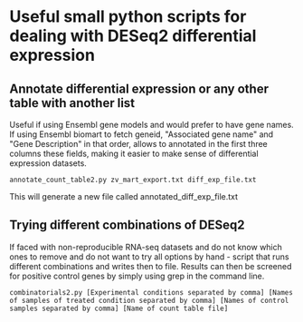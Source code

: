# Useful small python scripts for dealing with DESeq2 differential expression 


## Annotate differential expression or any other table with another list 

Useful if using Ensembl gene models and would prefer to have gene names. If using Ensembl biomart to fetch geneid, "Associated gene name" and "Gene Description" in that order, allows to annotated in the first three columns these fields, making it easier to make sense of differential expression datasets. 

```{r eval = FALSE}
annotate_count_table2.py zv_mart_export.txt diff_exp_file.txt
```
 
This will generate a new file called annotated_diff_exp_file.txt 

## Trying different combinations of DESeq2  

If faced with non-reproducible RNA-seq datasets and do not know which ones to remove and do not want to try all options by hand - script that runs different combinations and writes then to file. Results can then be screened for positive control genes by simply using grep in the command line. 

```{r eval = FALSE}
combinatorials2.py [Experimental conditions separated by comma] [Names of samples of treated condition separated by comma] [Names of control samples separated by comma] [Name of count table file]
```
